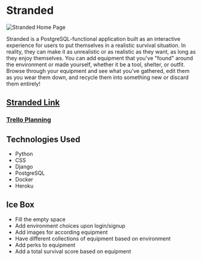# Stranded

<img src="https://i.imgur.com/SZIpavA.png" alt="Stranded Home Page">

Stranded is a PostgreSQL-functional application built as an interactive experience for users to put themselves in a realistic survival situation. In reality, they can make it as unrealistic or as realistic as they want, as long as they enjoy themselves. You can add equipment that you've "found" around the environment or made yourself, whether it be a tool, shelter, or outfit. Browse through your equipment and see what you've gathered, edit them as you wear them down, and recycle them into something new or discard them entirely!

## <a href="https://stranded-ga.herokuapp.com/">Stranded Link</a>

### <a href="https://trello.com/b/F1wcvEl0/stranded">Trello Planning</a>

## Technologies Used

- Python
- CSS
- Django
- PostgreSQL
- Docker
- Heroku

## Ice Box

- Fill the empty space
- Add environment choices upon login/signup
- Add images for according equipment
- Have different collections of equipment based on environment
- Add perks to equipment
- Add a total survival score based on equipment